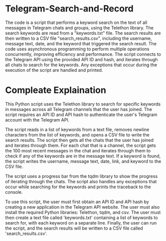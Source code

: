 # Telegram-Search-and-Record
The code is a script that performs a keyword search on the text of all messages in Telegram chats and groups, using the Telethon library. The search keywords are read from a "keywords.txt" file. The search results are then written to a CSV file "search_results.csv", including the username, message text, date, and the keyword that triggered the search result. The code uses asynchronous programming to perform multiple operations concurrently, improving efficiency and performance. The script connects to the Telegram API using the provided API ID and hash, and iterates through all chats to search for the keywords. Any exceptions that occur during the execution of the script are handled and printed.

# Compleate Explaination

This Python script uses the Telethon library to search for specific keywords in messages across all Telegram channels that the user has joined. The script requires an API ID and API hash to authenticate the user's Telegram account with the Telegram API.

The script reads in a list of keywords from a text file, removes newline characters from the list of keywords, and opens a CSV file to write the search results. The script then gets all the chats that the user has joined and iterates through them. For each chat that is a channel, the script gets the 100 most recent messages in the chat and iterates through them to check if any of the keywords are in the message text. If a keyword is found, the script writes the username, message text, date, link, and keyword to the CSV file.

The script uses a progress bar from the tqdm library to show the progress of iterating through the chats. The script also handles any exceptions that occur while searching for the keywords and prints the traceback to the console.

To use this script, the user must first obtain an API ID and API hash by creating a new application in the Telegram API website. The user must also install the required Python libraries: Telethon, tqdm, and csv. The user must then create a text file called 'keywords.txt' containing a list of keywords to search for, with each keyword on a separate line. Finally, the user can run the script, and the search results will be written to a CSV file called 'search_results.csv'.
